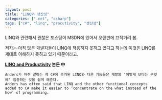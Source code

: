 ```yaml
---
layout: post
title: "LINQ와 생산성"
categories: [".net", "csharp"]
tags: ["c#", "linq", "procutivity", "생산성"]
---
```


LINQ와 관련해서 괜찮은 포스팅이 MSDN에 있어서 오랜만에 끄적거려 봄.

저자는 아직 많은 개발자들이 LINQ에 적응하지 못하고 있다고 하는데 이것은 LINQ를 제대로 이해하지 못하고 있기 때문이라고.

**[LINQ and Productivity][LinqProductivity] 본문 中**

	Anders가 자주 말하는 게 C#에 추가된 LINQ와 다른 기능들은 개발의 '어떻게 보다는 무엇에' 집중하는 것을 쉽게 해준다.
	Anders has often said that LINQ and the other functional concepts added to C# make it easier to ‘concentrate on the what instead of the how’ of programming.

[LinqProductivity]: http://msdn.microsoft.com/en-us/vstudio/hh749018